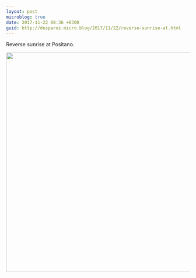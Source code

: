 ```yaml
---
layout: post
microblog: true
date: 2017-11-22 08:36 +0300
guid: http://desparoz.micro.blog/2017/11/22/reverse-sunrise-at.html
---
```

Reverse sunrise at Positano. 

<img src="http://desparoz.me/uploads/2017/8685458d94.jpg" width="599" height="600" />
